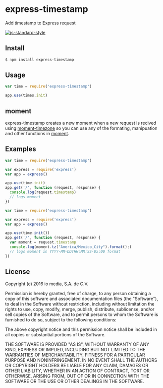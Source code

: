 # express-timestamp
Add timestamp to Express request

[![js-standard-style](https://img.shields.io/badge/code%20style-standard-brightgreen.svg)](http://standardjs.com/)

## Install
```sh
$ npm install express-timestamp
```

## Usage
```javascript
var time = require('express-timestamp')

app.use(times.init)
```

## moment

express-timestamp creates a new moment when a new request is recived using [moment-timezone](http://momentjs.com/timezone/) so you can use any of the formating, manipuation and other functions in [moment](http://momentjs.com/docs/).

## Examples

```javascript
var time = require('express-timestamp')

var express = require('express')
var app = express()

app.use(time.init)
app.get('/', function (request, response) {
  console.log(request.timestamp)
  // logs moment
})
```

```javascript
var time = require('express-timestamp')

var express = require('express')
var app = express()

app.use(time.init())
app.get('/', function (request, response) {
  var moment = request.timestamp
  console.log(moment.tz("America/Mexico_City").format();)
  // logs moment in YYYY-MM-DDTHH:MM:SS-05:00 format
})
```

## License
Copyright (c) 2016 io media, S.A. de C.V.

Permission is hereby granted, free of charge, to any person obtaining a copy of this software and associated documentation files (the "Software"), to deal in the Software without restriction, including without limitation the rights to use, copy, modify, merge, publish, distribute, sublicense, and/or sell copies of the Software, and to permit persons to whom the Software is furnished to do so, subject to the following conditions:

The above copyright notice and this permission notice shall be included in all copies or substantial portions of the Software.

THE SOFTWARE IS PROVIDED "AS IS", WITHOUT WARRANTY OF ANY KIND, EXPRESS OR IMPLIED, INCLUDING BUT NOT LIMITED TO THE WARRANTIES OF MERCHANTABILITY, FITNESS FOR A PARTICULAR PURPOSE AND NONINFRINGEMENT. IN NO EVENT SHALL THE AUTHORS OR COPYRIGHT HOLDERS BE LIABLE FOR ANY CLAIM, DAMAGES OR OTHER LIABILITY, WHETHER IN AN ACTION OF CONTRACT, TORT OR OTHERWISE, ARISING FROM, OUT OF OR IN CONNECTION WITH THE SOFTWARE OR THE USE OR OTHER DEALINGS IN THE SOFTWARE.
